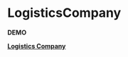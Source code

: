 # LogisticsCompany

<b>DEMO<b>

 [Logistics Company](https://denizkiskanc.github.io/LogisticsCompany/)
